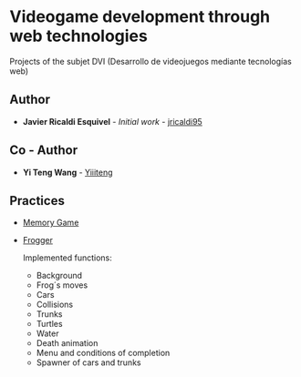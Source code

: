 # Videogame development through web technologies

Projects of the subjet DVI (Desarrollo de videojuegos mediante tecnologías web)

## Author

* **Javier Ricaldi Esquivel** - *Initial work* - [jricaldi95](https://github.com/jricaldi95)

## Co - Author

* **Yi Teng Wang** - [Yiiiteng](https://github.com/Yiiiteng)

## Practices
* [Memory Game](https://jricaldi95.github.io/DVI/practica1/)
* [Frogger](https://jricaldi95.github.io/DVI/Frogger/)

  Implemented functions:
  - Background
  - Frog´s moves
  - Cars
  - Collisions
  - Trunks
  - Turtles
  - Water
  - Death animation
  - Menu and conditions of completion
  - Spawner of cars and trunks

